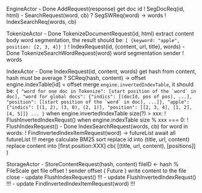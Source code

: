 EngineActor
    - Done AddRequest(response)
        get doc id
        ! SegDocReq(id, html)
    - SearchRequest(word, cb)
        ? SegSWReq(word) -> words
        ! IndexSearchReq(words, cb)

TokenizeActor
    - Done TokenizeDocumentRequest(id, html)
        extract content body
        word segmentation, the result should be: 
        ```
            [
                {keyword: "apple", position: [2, 3, 4]}
            ]
        ```
        ! IndexRequest(id, {content, url, title}, words)
    - Done TokenizeSearchWordRequest(word)
        word segmentation 
        sender ! words

IndexActor
    - Done IndexRequest(id, content, words)
        get hash from content, hash must be average
        ? SCReq(hash, content) -> offset
        engine.indexTable[id] = offset
        merge `engine.invertedIndexTable`, it should be:
        ```
            {
                "word for one doc in Tokenize": [start position of the `word` in doc],
                "word for global docs": {"indics": [(docId, pos of pos), ...], "position": [[start position of the `word` in doc], ...]},
                "apple": {"indics": [(1, 2), (3, 0), (2, 1)], "position": [[2, 3, 4], [1, 2], [4, 5]]}
                ...
            }
        ```
        when engine.invertedIndexTable size(?) > xxx:
            ! FlushInvertedIndexRequst()
        when engine.indexTable size % xxx === 0:
            ! FlushIndexRequest()
    - Done IndexSearchRequest(words, cb)
        for word in words: 
            ! FindInvertedIndexItemRequest(word) -> futureList
        await all futureList
        !!! merge
        calculate BM25
        sort
        replace id into (title, url, content)
        replace content into [first position:XXX]
        cb( [(title, url, content), [positions]] )


StorageActor
    - StoreContentRequest(hash, content)
        fileID <- hash % FileScale
        get file offset
        ! sender offset    ( Future )
        write content to the file 
        close
    - update FlushIndexRequest()
        !!!
    - update FlushInvertedIndexRequst()
        !!!
    - update FindInvertedIndexItemRequest(word)
        !!!
